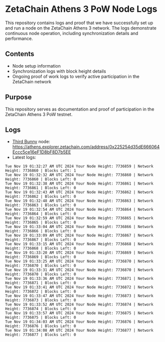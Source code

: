 # ZetaChain Athens 3 PoW Node Logs
This repository contains logs and proof that we have successfully set up and run a node on the ZetaChain Athens 3 network. The logs demonstrate continuous node operation, including synchronization details and performance.

## Contents
- Node setup information
- Synchronization logs with block height details
- Ongoing proof of work logs to verify active participation in the ZetaChain network

## Purpose
This repository serves as documentation and proof of participation in the ZetaChain Athens 3 PoW testnet.

## Logs

- [Third Bunny](https://thirdbunny.xyz/) node: https://athens.explorer.zetachain.com/address/0x225254d35dE666064Eccc5ce16eF1D8bF8D7b5EE
- Latest logs:
```
Tue Nov 19 01:32:27 AM UTC 2024 Your Node Height: 7736859 | Network Height: 7736860 | Blocks Left: 1
Tue Nov 19 01:32:32 AM UTC 2024 Your Node Height: 7736860 | Network Height: 7736860 | Blocks Left: 0
Tue Nov 19 01:32:38 AM UTC 2024 Your Node Height: 7736861 | Network Height: 7736861 | Blocks Left: 0
Tue Nov 19 01:32:43 AM UTC 2024 Your Node Height: 7736862 | Network Height: 7736862 | Blocks Left: 0
Tue Nov 19 01:32:48 AM UTC 2024 Your Node Height: 7736863 | Network Height: 7736863 | Blocks Left: 0
Tue Nov 19 01:32:54 AM UTC 2024 Your Node Height: 7736864 | Network Height: 7736864 | Blocks Left: 0
Tue Nov 19 01:32:59 AM UTC 2024 Your Node Height: 7736865 | Network Height: 7736865 | Blocks Left: 0
Tue Nov 19 01:33:04 AM UTC 2024 Your Node Height: 7736866 | Network Height: 7736866 | Blocks Left: 0
Tue Nov 19 01:33:09 AM UTC 2024 Your Node Height: 7736867 | Network Height: 7736867 | Blocks Left: 0
Tue Nov 19 01:33:15 AM UTC 2024 Your Node Height: 7736868 | Network Height: 7736868 | Blocks Left: 0
Tue Nov 19 01:33:20 AM UTC 2024 Your Node Height: 7736869 | Network Height: 7736869 | Blocks Left: 0
Tue Nov 19 01:33:25 AM UTC 2024 Your Node Height: 7736870 | Network Height: 7736870 | Blocks Left: 0
Tue Nov 19 01:33:31 AM UTC 2024 Your Node Height: 7736870 | Network Height: 7736870 | Blocks Left: 0
Tue Nov 19 01:33:36 AM UTC 2024 Your Node Height: 7736871 | Network Height: 7736871 | Blocks Left: 0
Tue Nov 19 01:33:41 AM UTC 2024 Your Node Height: 7736872 | Network Height: 7736872 | Blocks Left: 0
Tue Nov 19 01:33:47 AM UTC 2024 Your Node Height: 7736873 | Network Height: 7736873 | Blocks Left: 0
Tue Nov 19 01:33:52 AM UTC 2024 Your Node Height: 7736874 | Network Height: 7736874 | Blocks Left: 0
Tue Nov 19 01:33:57 AM UTC 2024 Your Node Height: 7736875 | Network Height: 7736875 | Blocks Left: 0
Tue Nov 19 01:34:03 AM UTC 2024 Your Node Height: 7736876 | Network Height: 7736876 | Blocks Left: 0
Tue Nov 19 01:34:08 AM UTC 2024 Your Node Height: 7736877 | Network Height: 7736877 | Blocks Left: 0
```
